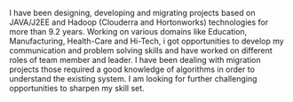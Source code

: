 I have been designing, developing and migrating projects based on JAVA/J2EE and Hadoop (Clouderra and Hortonworks) technologies for more than 9.2 years. Working on various domains like Education, Manufacturing, Health-Care and Hi-Tech, i got opportunities to develop my communication and problem solving skills and have worked on different roles of team member and leader. I have been dealing with migration projects those required a good knowledge of algorithms in order to understand the existing system. I am looking for further challenging opportunities to sharpen my skill set.